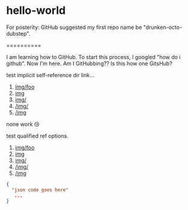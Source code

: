 # hello-world
For posterity: GitHub suggested my first repo name be "drunken-octo-dubstep".

==========

I am learning how to GitHub. 
To start this process, I googled "how do i github". 
Now I'm here.
Am I GitHubbing??
Is this how one GitsHub?

test implicit self-reference dir link... 
1. [img/foo]() 
2. [img]()
3. [img/]()
4. [/img/]()
5. [/img]()

none work :cry: 

test qualified ref options.
1. [img/foo](img/foo) 
2. [img](img)
3. [img/](img/)
4. [/img/](/img/)
5. [/img](/img)

```json
{
  "json code goes here" 
   ...
}
```
